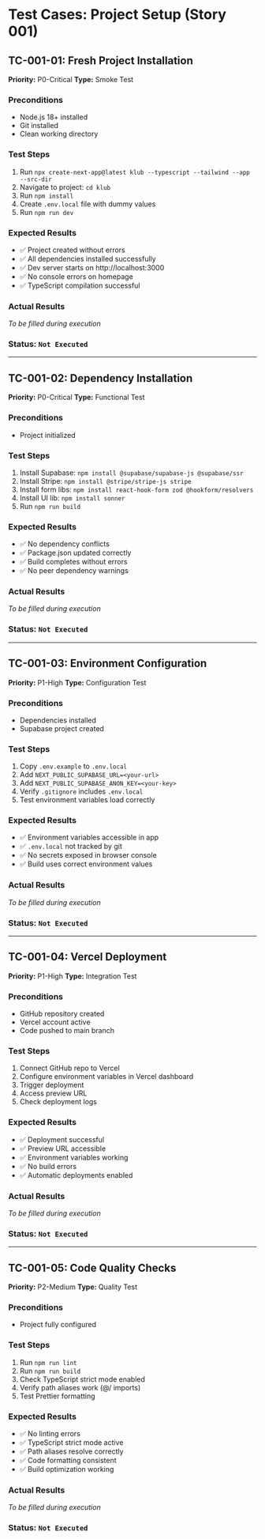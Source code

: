 # Test Cases: Project Setup (Story 001)

## TC-001-01: Fresh Project Installation

**Priority:** P0-Critical
**Type:** Smoke Test

### Preconditions
- Node.js 18+ installed
- Git installed
- Clean working directory

### Test Steps
1. Run `npx create-next-app@latest klub --typescript --tailwind --app --src-dir`
2. Navigate to project: `cd klub`
3. Run `npm install`
4. Create `.env.local` file with dummy values
5. Run `npm run dev`

### Expected Results
- ✅ Project created without errors
- ✅ All dependencies installed successfully
- ✅ Dev server starts on http://localhost:3000
- ✅ No console errors on homepage
- ✅ TypeScript compilation successful

### Actual Results
_To be filled during execution_

### Status: `Not Executed`

---

## TC-001-02: Dependency Installation

**Priority:** P0-Critical
**Type:** Functional Test

### Preconditions
- Project initialized

### Test Steps
1. Install Supabase: `npm install @supabase/supabase-js @supabase/ssr`
2. Install Stripe: `npm install @stripe/stripe-js stripe`
3. Install form libs: `npm install react-hook-form zod @hookform/resolvers`
4. Install UI lib: `npm install sonner`
5. Run `npm run build`

### Expected Results
- ✅ No dependency conflicts
- ✅ Package.json updated correctly
- ✅ Build completes without errors
- ✅ No peer dependency warnings

### Actual Results
_To be filled during execution_

### Status: `Not Executed`

---

## TC-001-03: Environment Configuration

**Priority:** P1-High
**Type:** Configuration Test

### Preconditions
- Dependencies installed
- Supabase project created

### Test Steps
1. Copy `.env.example` to `.env.local`
2. Add `NEXT_PUBLIC_SUPABASE_URL=<your-url>`
3. Add `NEXT_PUBLIC_SUPABASE_ANON_KEY=<your-key>`
4. Verify `.gitignore` includes `.env.local`
5. Test environment variables load correctly

### Expected Results
- ✅ Environment variables accessible in app
- ✅ `.env.local` not tracked by git
- ✅ No secrets exposed in browser console
- ✅ Build uses correct environment values

### Actual Results
_To be filled during execution_

### Status: `Not Executed`

---

## TC-001-04: Vercel Deployment

**Priority:** P1-High
**Type:** Integration Test

### Preconditions
- GitHub repository created
- Vercel account active
- Code pushed to main branch

### Test Steps
1. Connect GitHub repo to Vercel
2. Configure environment variables in Vercel dashboard
3. Trigger deployment
4. Access preview URL
5. Check deployment logs

### Expected Results
- ✅ Deployment successful
- ✅ Preview URL accessible
- ✅ Environment variables working
- ✅ No build errors
- ✅ Automatic deployments enabled

### Actual Results
_To be filled during execution_

### Status: `Not Executed`

---

## TC-001-05: Code Quality Checks

**Priority:** P2-Medium
**Type:** Quality Test

### Preconditions
- Project fully configured

### Test Steps
1. Run `npm run lint`
2. Run `npm run build`
3. Check TypeScript strict mode enabled
4. Verify path aliases work (@/ imports)
5. Test Prettier formatting

### Expected Results
- ✅ No linting errors
- ✅ TypeScript strict mode active
- ✅ Path aliases resolve correctly
- ✅ Code formatting consistent
- ✅ Build optimization working

### Actual Results
_To be filled during execution_

### Status: `Not Executed`